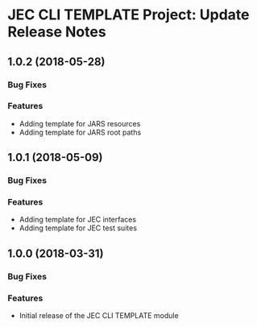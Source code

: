 # JEC CLI TEMPLATE Project: Update Release Notes

<a name="jec-cli-template-1.0.2"></a>
## **1.0.2** (2018-05-28)

### Bug Fixes

### Features

- Adding template for JARS resources
- Adding template for JARS root paths

<a name="jec-cli-template-1.0.1"></a>
## **1.0.1** (2018-05-09)

### Bug Fixes

### Features

- Adding template for JEC interfaces
- Adding template for JEC test suites

<a name="jec-cli-template-1.0.0"></a>
## **1.0.0** (2018-03-31)

### Bug Fixes

### Features

- Initial release of the JEC CLI TEMPLATE module